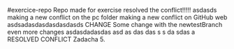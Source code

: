 #exercice-repo
Repo made for exercise
resolved the conflict!!!!!
asdasds
making a new conflict on the pc folder 
making a new conflict on GitHub web
asdsadasdasdasdasdasds CHANGE
Some change with the newtestBranch
even more changes
asdasdadasdas
asd
as
das
das
s
s
da
sdas
a
RESOLVED CONFLICT Zadacha 5.
